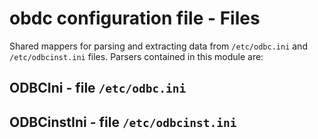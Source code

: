 obdc configuration file - Files
===============================

Shared mappers for parsing and extracting data from ``/etc/odbc.ini`` and
``/etc/odbcinst.ini`` files. Parsers contained in this module are:

ODBCIni - file ``/etc/odbc.ini``
--------------------------------

ODBCinstIni - file ``/etc/odbcinst.ini``
----------------------------------------